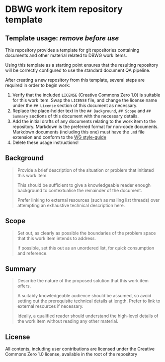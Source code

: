 # DBWG work item repository template

## Template usage: *remove before use*

This repository provides a template for git repositories containing documents
and other material related to DBWG work items.

Using this template as a starting point ensures that the resulting repository
will be correctly configured to use the standard document QA pipeline.

After creating a new repository from this template, several steps are required
in order to begin work:

1.  Verify that the included `LICENSE` (Creative Commons Zero 1.0) is suitable
    for this work item.
    Swap the `LICENSE` file, and change the license name under the `## License`
    section of this document as necessary.
2.  Replace the place-holder text in the `## Background`, `## Scope` and
    `## Summary` sections of this document with the necessary details.
3.  Add the initial drafts of any documents relating to the work item to the
    repository.
    Markdown is the preferred format for non-code documents.
    Markdown documents (including this one) must have the `.md` file extension
    and conform to the
    [WG style-guide](https://github.com/afrinic-dbwg/document-qa/blob/master/markdown-style/style-guide.md)
4.  Delete these usage instructions!

## Background

> Provide a brief description of the situation or problem that initiated this
> work item.
>
> This should be sufficient to give a knowledgeable reader enough background
> to contextualise the remainder of the document.
>
> Prefer linking to external resources (such as mailing list threads) over
> attempting an exhaustive technical description here.

## Scope

> Set out, as clearly as possible the boundaries of the problem space that this
> work item intends to address.
>
> If possible, set this out as an unordered list, for quick consumption and
> reference.

## Summary

> Describe the nature of the proposed solution that this work item offers.
>
> A suitably knowledgeable audience should be assumed, so avoid setting out
> the prerequisite technical details at length. Prefer to link to external
> resources if necessary.
>
> Ideally, a qualified reader should understand the high-level details of the
> work item without reading any other material.

## License

All contents, including user contributions are licensed under the
Creative Commons Zero 1.0 license, available in the root of the repository
